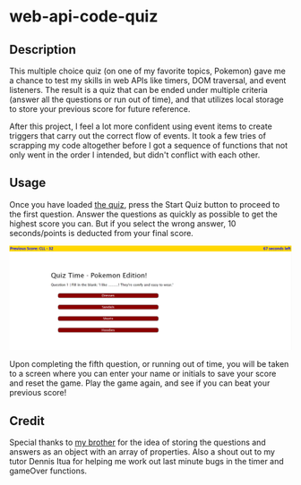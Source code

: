 # web-api-code-quiz

## Description

This multiple choice quiz (on one of my favorite topics, Pokemon) gave me a chance to test my skills in web APIs like timers, DOM traversal, and event listeners. The result is a quiz that can be ended under multiple criteria (answer all the questions or run out of time), and that utilizes local storage to store your previous score for future reference.

After this project, I feel a lot more confident using event items to create triggers that carry out the correct flow of events. It took a few tries of scrapping my code altogether before I got a sequence of functions that not only went in the order I intended, but didn't conflict with each other.

## Usage

Once you have loaded [the quiz](https://collylee.github.io/web-api-code-quiz/), press the Start Quiz button to proceed to the first question. Answer the questions as quickly as possible to get the highest score you can. But if you select the wrong answer, 10 seconds/points is deducted from your final score.

![Screenshot of Quiz Question](./assets/images/project-screenshot.png)

Upon completing the fifth question, or running out of time, you will be taken to a screen where you can enter your name or initials to save your score and reset the game. Play the game again, and see if you can beat your previous score!

## Credit

Special thanks to [my brother](https://github.com/IanAHill) for the idea of storing the questions and answers as an object with an array of properties. Also a shout out to my tutor Dennis Itua for helping me work out last minute bugs in the timer and gameOver functions. 